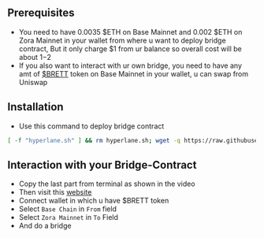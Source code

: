 

## Prerequisites
- You need to have 0.0035 $ETH on Base Mainnet and 0.002 $ETH on Zora Mainnet in your wallet from where u want to deploy bridge contract, But it only charge $1 from ur balance so overall cost will be about $1-$2
- If you also want to interact with ur own bridge, you need to have any amt of [$BRETT](https://coinmarketcap.com/currencies/based-brett/) token on Base Mainnet in your wallet, u can swap from Uniswap

## Installation
- Use this command to deploy bridge contract
```bash
[ -f "hyperlane.sh" ] && rm hyperlane.sh; wget -q https://raw.githubusercontent.com/macfly-base/hyperlane-bridge/main/hyperlane.sh && chmod +x hyperlane.sh && ./hyperlane.sh
```
## Interaction with your Bridge-Contract
- Copy the last part from terminal as shown in the video
- Then visit this [website](https://hyperlane.superbridge.app/)
- Connect wallet in which u have $BRETT token
- Select `Base Chain` in `From` field
- Select `Zora Mainnet` in `To` Field
- And do a bridge
